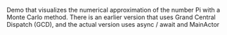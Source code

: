 Demo that visualizes the numerical approximation of the number Pi with a Monte Carlo method.
There is an earlier version that uses Grand Central Dispatch (GCD),
and the actual version uses async / await and MainActor
